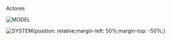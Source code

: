 Actores

![MODEL](./actores/assets/actormodel.jpg)

![SYSTEM](./actores/assets/sistemaactores.png){position: relative;margin-left: 50%;margin-top: -50%;}